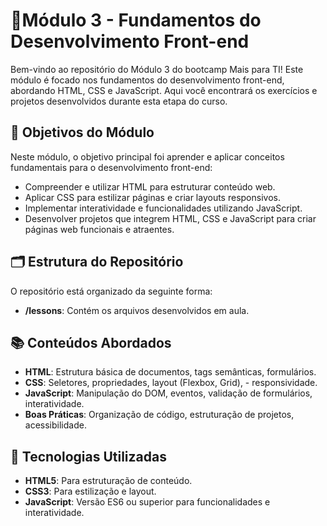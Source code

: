 # 🎯Módulo 3 - Fundamentos do Desenvolvimento Front-end

Bem-vindo ao repositório do Módulo 3 do bootcamp Mais para TI! Este módulo é focado nos fundamentos do desenvolvimento front-end, abordando HTML, CSS e JavaScript. Aqui você encontrará os exercícios e projetos desenvolvidos durante esta etapa do curso.

## 🚀 Objetivos do Módulo

Neste módulo, o objetivo principal foi aprender e aplicar conceitos fundamentais para o desenvolvimento front-end:

- Compreender e utilizar HTML para estruturar conteúdo web.
- Aplicar CSS para estilizar páginas e criar layouts responsivos.
- Implementar interatividade e funcionalidades utilizando JavaScript.
- Desenvolver projetos que integrem HTML, CSS e JavaScript para criar páginas web funcionais e atraentes.

## 🗂 Estrutura do Repositório

O repositório está organizado da seguinte forma:

- **/lessons**: Contém os arquivos desenvolvidos em aula.


## 📚 Conteúdos Abordados

- **HTML**: Estrutura básica de documentos, tags semânticas, formulários.
- **CSS**: Seletores, propriedades, layout (Flexbox, Grid), - responsividade.
- **JavaScript**: Manipulação do DOM, eventos, validação de formulários, interatividade.
- **Boas Práticas**: Organização de código, estruturação de projetos, acessibilidade.

## 🔧 Tecnologias Utilizadas

- **HTML5**: Para estruturação de conteúdo.
- **CSS3**: Para estilização e layout.
- **JavaScript**: Versão ES6 ou superior para funcionalidades e interatividade.

